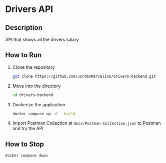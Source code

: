 # Drivers API

## Description

API that shows all the drivers salary

## How to Run

1. Clone the repository

    ```bash
    git clone https://github.com/JordanMarcelino/drivers-backend.git
    ```

2. Move into the directory

    ```bash
    cd drivers-backend
    ```

3. Dockerize the application

    ```bash
    docker compose up -d --build
    ```

4. Import Postman Collection at `docs/Postman-Collection.json` to Postman and try the API

## How to Stop

```bash
docker compose down
```
